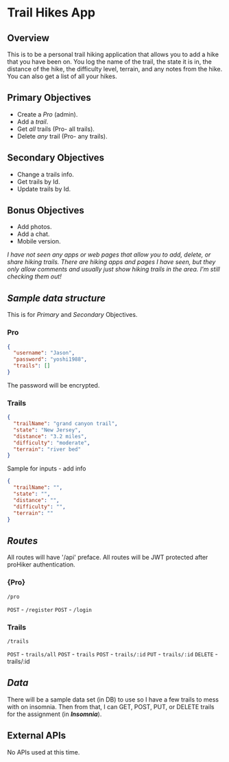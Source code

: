 # **Trail Hikes App**

## Overview

This is to be a personal trail hiking application that allows you to add a hike that you have been on. You log the name of the trail, the state it is in, the distance of the hike, the difficulty level, terrain, and any notes from the hike. You can also get a list of all your hikes.

## Primary Objectives

- Create a _Pro_ (admin).
- Add a _trail_.
- Get _all_ trails (Pro- all trails).
- Delete _any_ trail (Pro- any trails).

## Secondary Objectives

- Change a trails info.
- Get trails by Id.
- Update trails by Id.

## Bonus Objectives

- Add photos.
- Add a chat.
- Mobile version.

_I have not seen any apps or web pages that allow you to add, delete, or share hiking trails. There are hiking apps and pages I have seen, but they only allow comments and usually just show hiking trails in the area. I'm still checking them out!_

## _Sample data structure_

This is for _Primary_ and _Secondary_ Objectives.

### Pro

```json
{
  "username": "Jason",
  "password": "yoshi1988",
  "trails": []
}
```

The password will be encrypted.

### Trails

```json
{
  "trailName": "grand canyon trail",
  "state": "New Jersey",
  "distance": "3.2 miles",
  "difficulty": "moderate",
  "terrain": "river bed"
}
```

Sample for inputs - add info

```json
{
  "trailName": "",
  "state": "",
  "distance": "",
  "difficulty": "",
  "terrain": ""
}
```

## _Routes_

All routes will have '/api' preface.
All routes will be JWT protected after proHiker authentication.

### {Pro}

`/pro`

`POST` - `/register`
`POST` - `/login`

### Trails

`/trails`

`POST` - `trails/all`
`POST` - `trails`
`POST` - `trails/:id`
`PUT` - `trails/:id`
`DELETE` - trails/:id

## _Data_

There will be a sample data set (in DB) to use so I have a few trails to mess with on insomnia. Then from that, I can GET, POST, PUT, or DELETE trails for the assignment (in **_Insomnia_**).

## External APIs

No APIs used at this time.
